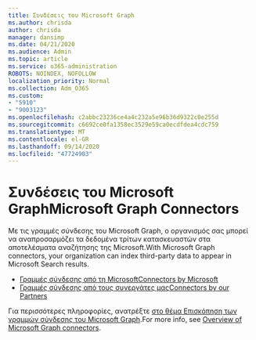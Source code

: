 ```yaml
---
title: Συνδέσεις του Microsoft Graph
ms.author: chrisda
author: chrisda
manager: dansimp
ms.date: 04/21/2020
ms.audience: Admin
ms.topic: article
ms.service: o365-administration
ROBOTS: NOINDEX, NOFOLLOW
localization_priority: Normal
ms.collection: Adm_O365
ms.custom:
- "5910"
- "9003123"
ms.openlocfilehash: c2abbc23236ce4a4c232a5e96b36d9322c0e255d
ms.sourcegitcommit: c6692ce0fa1358ec3529e59ca0ecdfdea4cdc759
ms.translationtype: MT
ms.contentlocale: el-GR
ms.lasthandoff: 09/14/2020
ms.locfileid: "47724903"
---
```

# <a name="microsoft-graph-connectors"></a><span data-ttu-id="c8b6b-102">Συνδέσεις του Microsoft Graph</span><span class="sxs-lookup"><span data-stu-id="c8b6b-102">Microsoft Graph Connectors</span></span>

<span data-ttu-id="c8b6b-103">Με τις γραμμές σύνδεσης του Microsoft Graph, ο οργανισμός σας μπορεί να αναπροσαρμόζει τα δεδομένα τρίτων κατασκευαστών στα αποτελέσματα αναζήτησης της Microsoft.</span><span class="sxs-lookup"><span data-stu-id="c8b6b-103">With Microsoft Graph connectors, your organization can index third-party data to appear in Microsoft Search results.</span></span>

- [<span data-ttu-id="c8b6b-104">Γραμμές σύνδεσης από τη Microsoft</span><span class="sxs-lookup"><span data-stu-id="c8b6b-104">Connectors by Microsoft</span></span>](https://docs.microsoft.com/microsoftsearch/connectors-gallery#Microsoft)
- [<span data-ttu-id="c8b6b-105">Γραμμές σύνδεσης από τους συνεργάτες μας</span><span class="sxs-lookup"><span data-stu-id="c8b6b-105">Connectors by our Partners</span></span>](https://docs.microsoft.com/microsoftsearch/connectors-gallery#Partners)

<span data-ttu-id="c8b6b-106">Για περισσότερες πληροφορίες, ανατρέξτε  [στο θέμα Επισκόπηση των γραμμών σύνδεσης του Microsoft Graph](https://docs.microsoft.com/microsoftsearch/connectors-overview).</span><span class="sxs-lookup"><span data-stu-id="c8b6b-106">For more info, see  [Overview of Microsoft Graph connectors](https://docs.microsoft.com/microsoftsearch/connectors-overview).</span></span>
